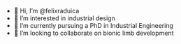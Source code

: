 - 👋 Hi, I’m @felixraduica
- 👀 I’m interested in industrial design
- 🌱 I’m currently pursuing a PhD in Industrial Engineering
- 💞️ I’m looking to collaborate on bionic limb development


<!---
felixraduica/felixraduica is a ✨ special ✨ repository because its `README.md` (this file) appears on your GitHub profile.
You can click the Preview link to take a look at your changes.
--->
